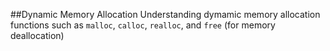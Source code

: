 ##Dynamic Memory Allocation
Understanding dymamic memory allocation functions such as `malloc`, `calloc`, `realloc`, and `free` (for memory deallocation)
